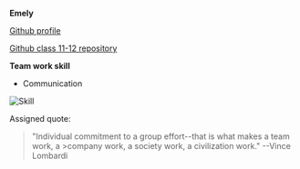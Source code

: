 **Emely**

[Github profile](https://github.com/emelysalmeron)

[Github class 11-12 repository](https://github.com/HackYourFutureBelgium/class-11-12)

**Team work skill**
  * Communication

![Skill](https://www.thebalancecareers.com/thmb/hQvYbM0tBc5PgzfE1cgD1-0qt_o=/1500x1000/filters:fill(auto,1)/communication-skills-list-2063779_FINAL1-5b60d4a9c9e77c00251d3de9.png)

Assigned quote:
>"Individual commitment to a group effort--that is what makes a team work, a >company work, a society work, a civilization work." --Vince Lombardi


